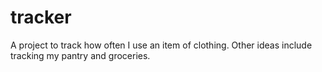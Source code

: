 # tracker
A project to track how often I use an item of clothing. Other ideas include tracking my pantry and groceries.

